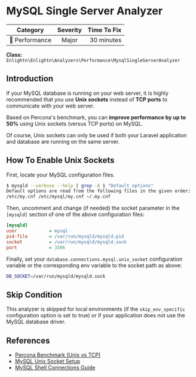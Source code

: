 # MySQL Single Server Analyzer

| Category       | Severity   | Time To Fix  |
| -------------  |:----------:| ------------:|
| :rocket: Performance | Major | 30 minutes  |

**Class:** `Enlightn\Enlightn\Analyzers\Performance\MysqlSingleServerAnalyzer`

## Introduction

If your MySQL database is running on your web server, it is highly recommended that you use **Unix sockets** instead of **TCP ports** to communicate with your web server. 

Based on Percona's benchmark, you can **improve performance by up to 50%** using Unix sockets (versus TCP ports) on MySQL.

Of course, Unix sockets can only be used if both your Laravel application and database are running on the same server.

## How To Enable Unix Sockets

First, locate your MySQL configuration files.

```bash
$ mysqld --verbose --help | grep -A 1 "Default options"
Default options are read from the following files in the given order:
/etc/my.cnf /etc/mysql/my.cnf ~/.my.cnf
```

Then, uncomment and change (if needed) the socket parameter in the `[mysqld]` section of one of the above configuration files:

```ini
[mysqld]
user            = mysql
pid-file        = /var/run/mysqld/mysqld.pid
socket          = /var/run/mysqld/mysqld.sock
port            = 3306
```

Finally, set your `database.connections.mysql.unix_socket` configuration variable or the corresponding env variable to the socket path as above:

```bash
DB_SOCKET=/var/run/mysqld/mysqld.sock
```

## Skip Condition

This analyzer is skipped for local environments (if the `skip_env_specific` configuration option is set to true) or if your application does not use the MySQL database driver.

## References

- [Percona Benchmark (Unix vs TCP)](https://www.percona.com/blog/2020/04/13/need-to-connect-to-a-local-mysql-server-use-unix-domain-socket/)
- [MySQL Unix Socket Setup](https://www.digitalocean.com/community/tutorials/how-to-troubleshoot-socket-errors-in-mysql)
- [MySQL Shell Connections Guide](https://dev.mysql.com/doc/mysql-shell/8.0/en/mysql-shell-connection-socket.html)
